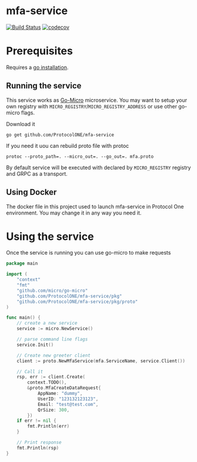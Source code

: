 mfa-service
=============

[![Build Status](https://travis-ci.org/ProtocolONE/mfa-service.svg?branch=master)](https://travis-ci.org/ProtocolONE/mfa-service) [![codecov](https://codecov.io/gh/ProtocolONE/mfa-service/branch/master/graph/badge.svg)](https://codecov.io/gh/ProtocolONE/mfa-service)


# Prerequisites
Requires a [go installation](https://golang.org/dl/).

## Running the service
This service works as [Go-Micro](https://github.com/micro/go-micro) microservice. You may want to 
setup your own registry with `MICRO_REGISTRY`/`MICRO_REGISTRY_ADDRESS` or use other go-micro flags.  

Download it 

`go get github.com/ProtocolONE/mfa-service`

If you need it uou can rebuild proto file with protoc 
```
protoc --proto_path=. --micro_out=. --go_out=. mfa.proto
```

By default service will be executed with declared by `MICRO_REGISTRY` registry and GRPC as a transport.

## Using Docker
The docker file in this project used to launch mfa-service in Protocol One environment. You may change it in any
way you need it.

# Using the service

Once the service is running you can use go-micro to make requests

```go
package main

import (
    "context"
    "fmt"
    "github.com/micro/go-micro"
    "github.com/ProtocolONE/mfa-service/pkg"
    "github.com/ProtocolONE/mfa-service/pkg/proto"
)

func main() {
    // create a new service
    service := micro.NewService()

    // parse command line flags
    service.Init()

    // Create new greeter client
    client := proto.NewMfaService(mfa.ServiceName, service.Client())

    // Call it
    rsp, err := client.Create(
    	context.TODO(), 
    	&proto.MfaCreateDataRequest{
    		AppName: "dummy", 
    		UserID: "123132123123",
    		Email: "test@test.com",
    		QrSize: 300,
    	})
    if err != nil {
        fmt.Println(err)
    }

    // Print response
    fmt.Println(rsp)
}
```